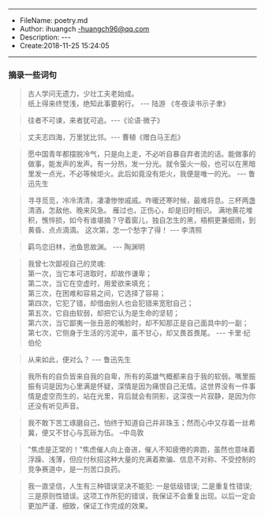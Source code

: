 ___
- FileName: poetry.md
- Author: ihuangch -huangch96@qq.com
- Description: ---
- Create:2018-11-25 15:24:05
___

### 摘录一些词句

> 古人学问无遗力，少壮工夫老始成。  
  纸上得来终觉浅，绝知此事要躬行。 --- 陆游 《冬夜读书示子聿》


> 往者不可谏，来者犹可追。---《论语·微子》

> 丈夫志四海，万里犹比邻。--- 曹植《赠白马王彪》

> 愿中国青年都摆脱冷气，只是向上走，不必听自暴自弃者流的话。能做事的做事，能发声的发声。有一分热，发一分光。就令萤火一般，也可以在黑暗里发一点光，不必等候炬火。此后如竟没有炬火，我便是唯一的光。            --- 鲁迅先生

> 寻寻觅觅，冷冷清清，凄凄惨惨戚戚。咋暖还寒时候，最难将息。三杯两盏清酒，怎敌他、晚来风急。
> 雁过也，正伤心，却是旧时相识。
> 满地黄花堆积，憔悴损，如今有谁堪摘？守着窗儿，独自怎生的黑，梧桐更兼细雨，到黄昏、点点滴滴。
> 这次第，怎一个愁字了得！  --- 李清照

> 羁鸟恋旧林，池鱼思故渊。 --- 陶渊明

> 我曾七次鄙视自己的灵魂:  
> 第一次，当它本可进取时，却故作谦卑；  
> 第二次，当它在空虚时，用爱欲来填充；  
> 第三次，在困难和容易之间，它选择了容易；  
> 第四次，它犯了错，却借由别人也会犯错来宽慰自己；  
> 第五次，它自由软弱，却把它认为是生命的坚韧；  
> 第六次，当它鄙夷一张丑恶的嘴脸时，却不知那正是自己面具中的一副；  
> 第七次，它侧身于生活的污泥中，虽不甘心，却又畏首畏尾。 --- 卡里·纪伯伦  

> 从来如此，便对么？ --- 鲁迅先生

> 我所有的自负皆来自我的自卑，所有的英雄气概都来自于我的软弱。嘴里振振有词是因为心里满是怀疑，深情是因为痛恨自己无情。这世界没有一件事情是虚空而生的，站在光里，背后就会有阴影，这深夜一片寂静，是因为你还没有听见声音。

> 我不敢下苦工琢磨自己，怕终于知道自己并非珠玉；然而心中又存着一丝希冀，便又不甘心与瓦砾为伍。 –中岛敦

> "焦虑是正常的！"焦虑催人向上奋进，催人不知疲倦的奔跑，虽然也意味着浮躁、浅薄，但应付秋招这种大量的充满着欺骗、信息不对称、不受控制的竞争赛道中，是一剂苦口良药。

> 我一直坚信，人生有三种错误坚决不能犯: 一是低级错误; 二是重复性错误; 三是原则性错误。这项工作所犯的错误，我保证不会重复出现。以后一定会更加严谨、细致，保证工作完成的效果。


